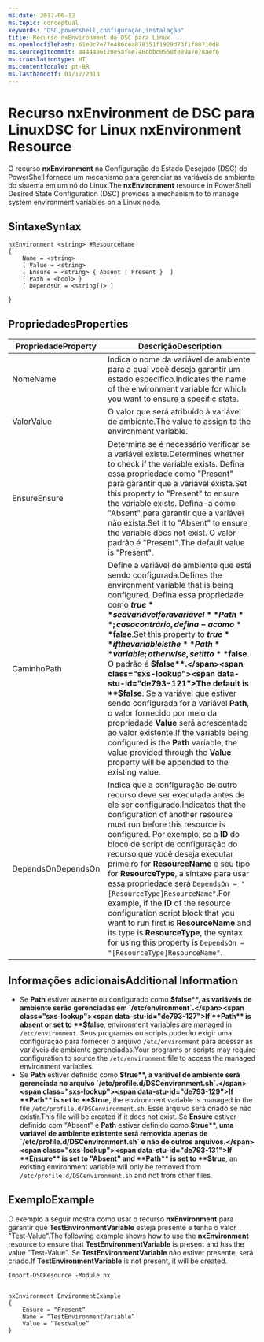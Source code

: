 ```yaml
---
ms.date: 2017-06-12
ms.topic: conceptual
keywords: "DSC,powershell,configuração,instalação"
title: Recurso nxEnvironment de DSC para Linux
ms.openlocfilehash: 61e0c7e77e486cea878351f1929d73f1f80710d8
ms.sourcegitcommit: a444406120e5af4e746cbbc0558fe89a7e78aef6
ms.translationtype: HT
ms.contentlocale: pt-BR
ms.lasthandoff: 01/17/2018
---
```

# <a name="dsc-for-linux-nxenvironment-resource"></a><span data-ttu-id="de793-103">Recurso nxEnvironment de DSC para Linux</span><span class="sxs-lookup"><span data-stu-id="de793-103">DSC for Linux nxEnvironment Resource</span></span>

<span data-ttu-id="de793-104">O recurso **nxEnvironment** na Configuração de Estado Desejado (DSC) do PowerShell fornece um mecanismo para gerenciar as variáveis de ambiente do sistema em um nó do Linux.</span><span class="sxs-lookup"><span data-stu-id="de793-104">The **nxEnvironment** resource in PowerShell Desired State Configuration (DSC) provides a mechanism to to manage system environment variables on a Linux node.</span></span>

## <a name="syntax"></a><span data-ttu-id="de793-105">Sintaxe</span><span class="sxs-lookup"><span data-stu-id="de793-105">Syntax</span></span>

```
nxEnvironment <string> #ResourceName
{
    Name = <string>
    [ Value = <string>
    [ Ensure = <string> { Absent | Present }  ]
    [ Path = <bool> }
    [ DependsOn = <string[]> ]

}
```

## <a name="properties"></a><span data-ttu-id="de793-106">Propriedades</span><span class="sxs-lookup"><span data-stu-id="de793-106">Properties</span></span>

|  <span data-ttu-id="de793-107">Propriedade</span><span class="sxs-lookup"><span data-stu-id="de793-107">Property</span></span> |  <span data-ttu-id="de793-108">Descrição</span><span class="sxs-lookup"><span data-stu-id="de793-108">Description</span></span> | 
|---|---|
| <span data-ttu-id="de793-109">Nome</span><span class="sxs-lookup"><span data-stu-id="de793-109">Name</span></span>| <span data-ttu-id="de793-110">Indica o nome da variável de ambiente para a qual você deseja garantir um estado específico.</span><span class="sxs-lookup"><span data-stu-id="de793-110">Indicates the name of the environment variable for which you want to ensure a specific state.</span></span>| 
| <span data-ttu-id="de793-111">Valor</span><span class="sxs-lookup"><span data-stu-id="de793-111">Value</span></span>| <span data-ttu-id="de793-112">O valor que será atribuído à variável de ambiente.</span><span class="sxs-lookup"><span data-stu-id="de793-112">The value to assign to the environment variable.</span></span>| 
| <span data-ttu-id="de793-113">Ensure</span><span class="sxs-lookup"><span data-stu-id="de793-113">Ensure</span></span>| <span data-ttu-id="de793-114">Determina se é necessário verificar se a variável existe.</span><span class="sxs-lookup"><span data-stu-id="de793-114">Determines whether to check if the variable exists.</span></span> <span data-ttu-id="de793-115">Defina essa propriedade como "Present" para garantir que a variável exista.</span><span class="sxs-lookup"><span data-stu-id="de793-115">Set this property to "Present" to ensure the variable exists.</span></span> <span data-ttu-id="de793-116">Defina-a como "Absent" para garantir que a variável não exista.</span><span class="sxs-lookup"><span data-stu-id="de793-116">Set it to "Absent" to ensure the variable does not exist.</span></span> <span data-ttu-id="de793-117">O valor padrão é "Present".</span><span class="sxs-lookup"><span data-stu-id="de793-117">The default value is "Present".</span></span>| 
| <span data-ttu-id="de793-118">Caminho</span><span class="sxs-lookup"><span data-stu-id="de793-118">Path</span></span>| <span data-ttu-id="de793-119">Define a variável de ambiente que está sendo configurada.</span><span class="sxs-lookup"><span data-stu-id="de793-119">Defines the environment variable that is being configured.</span></span> <span data-ttu-id="de793-120">Defina essa propriedade como **$true** se a variável for a variável **Path**; caso contrário, defina-a como **$false**.</span><span class="sxs-lookup"><span data-stu-id="de793-120">Set this property to **$true** if the variable is the **Path** variable; otherwise, set it to **$false**.</span></span> <span data-ttu-id="de793-121">O padrão é **$false**.</span><span class="sxs-lookup"><span data-stu-id="de793-121">The default is **$false**.</span></span> <span data-ttu-id="de793-122">Se a variável que estiver sendo configurada for a variável **Path**, o valor fornecido por meio da propriedade **Value** será acrescentado ao valor existente.</span><span class="sxs-lookup"><span data-stu-id="de793-122">If the variable being configured is the **Path** variable, the value provided through the **Value** property will be appended to the existing value.</span></span>| 
| <span data-ttu-id="de793-123">DependsOn</span><span class="sxs-lookup"><span data-stu-id="de793-123">DependsOn</span></span> | <span data-ttu-id="de793-124">Indica que a configuração de outro recurso deve ser executada antes de ele ser configurado.</span><span class="sxs-lookup"><span data-stu-id="de793-124">Indicates that the configuration of another resource must run before this resource is configured.</span></span> <span data-ttu-id="de793-125">Por exemplo, se a **ID** do bloco de script de configuração do recurso que você deseja executar primeiro for **ResourceName** e seu tipo for **ResourceType**, a sintaxe para usar essa propriedade será `DependsOn = "[ResourceType]ResourceName"`.</span><span class="sxs-lookup"><span data-stu-id="de793-125">For example, if the **ID** of the resource configuration script block that you want to run first is **ResourceName** and its type is **ResourceType**, the syntax for using this property is `DependsOn = "[ResourceType]ResourceName"`.</span></span>| 

## <a name="additional-information"></a><span data-ttu-id="de793-126">Informações adicionais</span><span class="sxs-lookup"><span data-stu-id="de793-126">Additional Information</span></span>

* <span data-ttu-id="de793-127">Se **Path** estiver ausente ou configurado como **$false**, as variáveis de ambiente serão gerenciadas em `/etc/environment`.</span><span class="sxs-lookup"><span data-stu-id="de793-127">If **Path** is absent or set to **$false**, environment variables are managed in `/etc/environment`.</span></span> <span data-ttu-id="de793-128">Seus programas ou scripts poderão exigir uma configuração para fornecer o arquivo `/etc/environment` para acessar as variáveis de ambiente gerenciadas.</span><span class="sxs-lookup"><span data-stu-id="de793-128">Your programs or scripts may require configuration to source the `/etc/environment` file to access the managed environment variables.</span></span>
* <span data-ttu-id="de793-129">Se **Path** estiver definido como **$true**, a variável de ambiente será gerenciada no arquivo `/etc/profile.d/DSCenvironment.sh`.</span><span class="sxs-lookup"><span data-stu-id="de793-129">If **Path** is set to **$true**, the environment variable is managed in the file `/etc/profile.d/DSCenvironment.sh`.</span></span> <span data-ttu-id="de793-130">Esse arquivo será criado se não existir.</span><span class="sxs-lookup"><span data-stu-id="de793-130">This file will be created if it does not exist.</span></span> <span data-ttu-id="de793-131">Se **Ensure** estiver definido com "Absent" e **Path** estiver definido como **$true**, uma variável de ambiente existente será removida apenas de `/etc/profile.d/DSCenvironment.sh` e não de outros arquivos.</span><span class="sxs-lookup"><span data-stu-id="de793-131">If **Ensure** is set to "Absent" and **Path** is set to **$true**, an existing environment variable will only be removed from `/etc/profile.d/DSCenvironment.sh` and not from other files.</span></span>

## <a name="example"></a><span data-ttu-id="de793-132">Exemplo</span><span class="sxs-lookup"><span data-stu-id="de793-132">Example</span></span>

<span data-ttu-id="de793-133">O exemplo a seguir mostra como usar o recurso **nxEnvironment** para garantir que **TestEnvironmentVariable** esteja presente e tenha o valor "Test-Value".</span><span class="sxs-lookup"><span data-stu-id="de793-133">The following example shows how to use the **nxEnvironment** resource to ensure that **TestEnvironmentVariable** is present and has the value "Test-Value".</span></span> <span data-ttu-id="de793-134">Se **TestEnvironmentVariable** não estiver presente, será criado.</span><span class="sxs-lookup"><span data-stu-id="de793-134">If **TestEnvironmentVariable** is not present, it will be created.</span></span>

```
Import-DSCResource -Module nx 


nxEnvironment EnvironmentExample
{
    Ensure = “Present”
    Name = “TestEnvironmentVariable”
    Value = “TestValue”
}
```


